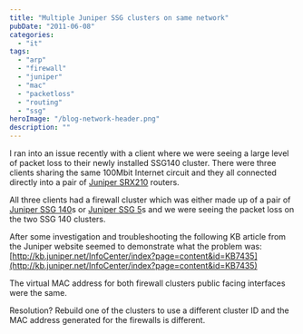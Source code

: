 ```yaml
---
title: "Multiple Juniper SSG clusters on same network"
pubDate: "2011-06-08"
categories: 
  - "it"
tags: 
  - "arp"
  - "firewall"
  - "juniper"
  - "mac"
  - "packetloss"
  - "routing"
  - "ssg"
heroImage: "/blog-network-header.png"
description: ""
---
```


I ran into an issue recently with a client where we were seeing a large level of packet loss to their newly installed SSG140 cluster. There were three clients sharing the same 100Mbit Internet circuit and they all connected directly into a pair of [Juniper SRX210](http://www.juniper.net/us/en/products-services/security/srx-series/) routers.

All three clients had a firewall cluster which was either made up of a pair of [Juniper SSG 140](http://www.juniper.net/us/en/products-services/security/ssg-series/ssg140/)s or [Juniper SSG 5](http://www.juniper.net/us/en/products-services/security/ssg-series/ssg5/)s and we were seeing the packet loss on the two SSG 140 clusters.

After some investigation and troubleshooting the following KB article from the Juniper website seemed to demonstrate what the problem was: [http://kb.juniper.net/InfoCenter/index?page=content&id=KB7435](http://kb.juniper.net/InfoCenter/index?page=content&id=KB7435)

The virtual MAC address for both firewall clusters public facing interfaces were the same.

Resolution? Rebuild one of the clusters to use a different cluster ID and the MAC address generated for the firewalls is different.
